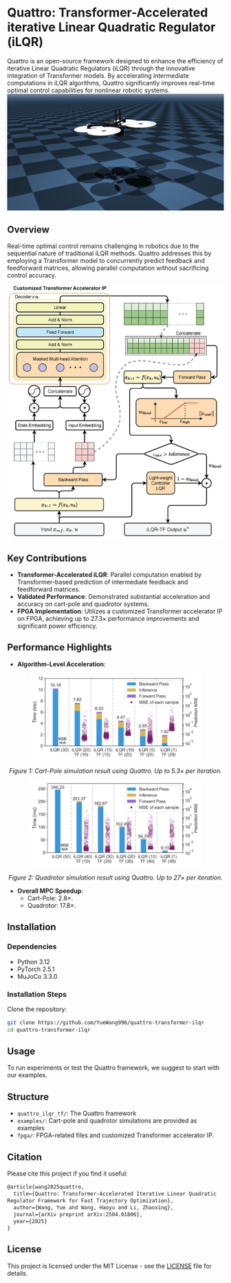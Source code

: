 # Quattro: Transformer-Accelerated iterative Linear Quadratic Regulator (iLQR)

Quattro is an open-source framework designed to enhance the efficiency of iterative Linear Quadratic Regulators (iLQR) through the innovative integration of Transformer models. By accelerating intermediate computations in iLQR algorithms, Quattro significantly improves real-time optimal control capabilities for nonlinear robotic systems.
![Architecture Overview](figures/mujoco_quadrotor.png)

## Overview
Real-time optimal control remains challenging in robotics due to the sequential nature of traditional iLQR methods. Quattro addresses this by employing a Transformer model to concurrently predict feedback and feedforward matrices, allowing parallel computation without sacrificing control accuracy.

![Architecture Overview](figures/arch-ilqr-tf.png)


## Key Contributions
- **Transformer-Accelerated iLQR**: Parallel computation enabled by Transformer-based prediction of intermediate feedback and feedforward matrices.
- **Validated Performance**: Demonstrated substantial acceleration and accuracy on cart-pole and quadrotor systems.
- **FPGA Implementation**: Utilizes a customized Transformer accelerator IP on FPGA, achieving up to 27.3× performance improvements and significant power efficiency.

## Performance Highlights
- **Algorithm-Level Acceleration**:
<div align="center"> <img src="figures/cartpole_result.png" alt="Cart-Pole Simulation Result" width="400"/> <p><em>Figure 1: Cart-Pole simulation result using Quattro. Up to 5.3× per iteration.</em></p> </div> <div align="center"> <img src="figures/quadrotor_result.png" alt="Quadrotor Simulation Result" width="400"/> <p><em>Figure 2: Quadrotor simulation result using Quattro. Up to 27× per iteration.</em></p> </div>

- **Overall MPC Speedup**:
  - Cart-Pole: 2.8×.
  - Quadrotor: 17.8×.

## Installation

### Dependencies
- Python 3.12
- PyTorch 2.5.1
- MuJoCo 3.3.0

### Installation Steps
Clone the repository:
```bash
git clone https://github.com/YueWang996/quattro-transformer-ilqr
cd quattro-transformer-ilqr
```


## Usage
To run experiments or test the Quattro framework, we suggest to start with our examples.

## Structure
- `quattro_ilqr_tf/`: The Quattro framework
- `examples/`: Cart-pole and quadrotor simulations are provided as examples
- `fpga/`: FPGA-related files and customized Transformer accelerator IP.

## Citation
Please cite this project if you find it useful:
```
@article{wang2025quattro,
  title={Quattro: Transformer-Accelerated Iterative Linear Quadratic Regulator Framework for Fast Trajectory Optimization},
  author={Wang, Yue and Wang, Haoyu and Li, Zhaoxing},
  journal={arXiv preprint arXiv:2504.01806},
  year={2025}
}
```

## License
This project is licensed under the MIT License - see the [LICENSE](LICENSE) file for details.

